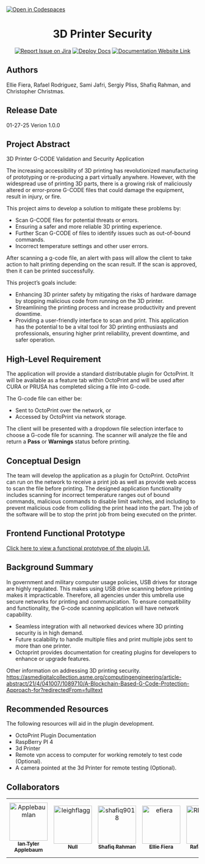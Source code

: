 [![Open in Codespaces](https://classroom.github.com/assets/launch-codespace-2972f46106e565e64193e422d61a12cf1da4916b45550586e14ef0a7c637dd04.svg)](https://classroom.github.com/open-in-codespaces?assignment_repo_id=17857619)
<div align="center">

# 3D Printer Security 
[![Report Issue on Jira](https://img.shields.io/badge/Report%20Issues-Jira-0052CC?style=flat&logo=jira-software)](https://temple-cis-projects-in-cs.atlassian.net/jira/software/c/projects/DT/issues)
[![Deploy Docs](https://github.com/ApplebaumIan/tu-cis-4398-docs-template/actions/workflows/deploy.yml/badge.svg)](https://github.com/ApplebaumIan/tu-cis-4398-docs-template/actions/workflows/deploy.yml)
[![Documentation Website Link](https://img.shields.io/badge/-Documentation%20Website-brightgreen)](https://applebaumian.github.io/tu-cis-4398-docs-template/)

</div>

## Authors

Ellie Fiera, Rafael Rodriguez, Sami Jafri, Sergiy Pliss, Shafiq Rahman, and Christopher Christmas.

## Release Date

01-27-25 
Verion 1.0.0

## Project Abstract

3D Printer G-CODE Validation and Security Application

The increasing accessibility of 3D printing has revolutionized manufacturing of prototyping or re-producing a part virtually anywhere.
However, with the widespread use of printing 3D parts, there is a growing risk of maliciously altered or error-prone G-CODE files
that could damage the equipment, result in injury, or fire.

This project aims to develop a solution to mitigate these problems by:
- Scan G-CODE files for potential threats or errors.
- Ensuring a safer and more reliable 3D printing experience.
- Further Scan G-CODE of files to identify issues such as out-of-bound commands.
- Incorrect temperature settings and other user errors.

After scanning a g-code file, an alert with pass will allow the client to take action to halt printing depending on the scan result. 
If the scan is approved, then it can be printed successfully.

This project’s goals include:
- Enhancing 3D printer safety by mitigating the risks of hardware damage by stopping malicious code from running on the 3D printer.
- Streamlining the printing process and increase productivity and prevent downtime.
- Providing a user-friendly interface to scan and print.
This application has the potential to be a vital tool for 3D printing enthusiasts and professionals, ensuring higher print reliability, prevent downtime, and safer operation.

## High-Level Requirement

The application will provide a standard distributable plugin for OctoPrint. It will be available as a feature tab within OctoPrint and will be used after CURA or PRUSA has completed slicing a file into G-code.

The G-code file can either be:
- Sent to OctoPrint over the network, or
- Accessed by OctoPrint via network storage.

The client will be presented with a dropdown file selection interface to choose a G-code file for scanning. The scanner will analyze the file and return a **Pass** or **Warnings** status before printing.

## Conceptual Design

The team will develop the application as a plugin for OctoPrint.
OctoPrint can run on the network to receive a print job as well as provide web access to scan the file before printing. 
The designed application functionality includes scanning for incorrect temperature ranges out of bound commands,
malicious commands to disable limit switches, and including to prevent malicious code from colliding the print head into the part. The job of the software will be to stop the print job from being executed on the printer.

## Frontend Functional Prototype

[Click here to view a functional prototype of the plugin UI.](https://www.figma.com/proto/pC3qnX4DrUOzfLVmQeg4gn/3D-Printer-Security-Prototype?node-id=3334-3397&p=f&t=CZnjBvmk7yK67zjy-0&scaling=min-zoom&content-scaling=fixed&page-id=0%3A1)

## Background Summary

In government and military computer usage policies, USB drives for storage are highly regulated.
This makes using USB drive scanning before printing makes it impracticable.
Therefore, all agencies under this umbrella use secure networks for printing and communication. To ensure compatibility and functionality, the G-code scanning application will have network capability.

- Seamless integration with all networked devices where 3D printing security is in high demand.
- Future scalability to handle multiple files and print multiple jobs sent to more than one printer.
- Octoprint provides documentation for creating plugins for developers to enhance or upgrade features. 

Other information on addressing 3D printing security.   
https://asmedigitalcollection.asme.org/computingengineering/article-abstract/21/4/041007/1089710/A-Blockchain-Based-G-Code-Protection-Approach-for?redirectedFrom=fulltext

## Recommended Resources

The following resources will aid in the plugin development. 
- OctoPrint Plugin Documentation
- RaspBerry PI 4
- 3d Printer 
- Remote vpn access to computer for working remotely to test code (Optional).
- A camera pointed at the 3d Printer for remote testing (Optional).

## Collaborators

[//]: # ( readme: collaborators -start )
<table>
<tr>
    <td align="center">
        <a href="https://github.com/ApplebaumIan">
            <img src="https://avatars.githubusercontent.com/u/9451941?v=4" width="100;" alt="ApplebaumIan"/>
            <br />
            <sub><b>Ian Tyler Applebaum</b></sub>
        </a>
    </td>
    <td align="center">
        <a href="https://github.com/leighflagg">
            <img src="https://avatars.githubusercontent.com/u/77810293?v=4" width="100;" alt="leighflagg"/>
            <br />
            <sub><b>Null</b></sub>
        </a>
    </td>
    <td align="center">
        <a href="https://github.com/shafiq9018">
            <img src="https://avatars.githubusercontent.com/shafiq9018" width="100;" alt="shafiq9018"/>
            <br />
            <sub><b>Shafiq Rahman</b></sub>
        </a>
    </td>
    <td align="center">
        <a href="https://github.com/efiera">
            <img src="https://avatars.githubusercontent.com/efiera" width="100;" alt="efiera"/>
            <br />
            <sub><b>Ellie Fiera</b></sub>
        </a>
    </td>
    <td align="center">
        <a href="https://github.com/RRodriguez26">
            <img src="https://avatars.githubusercontent.com/RRodriguez26" width="100;" alt="RRodriguez26"/>
            <br />
            <sub><b>Rafael Perez</b></sub>
        </a>
    </td>
    <td align="center">
        <a href="https://github.com/Stapletonchris">
            <img src="https://avatars.githubusercontent.com/Stapletonchris" width="100;" alt="Stapletonchris"/>
            <br />
            <sub><b>Christopher Luckie Christmas</b></sub>
        </a>
    </td>
    <td align="center">
        <a href="https://github.com/sh-jafri">
            <img src="https://avatars.githubusercontent.com/sh-jafri" width="100;" alt="sh-jafri"/>
            <br />
            <sub><b>Sami Jafri</b></sub>
        </a>
    </td>
    <td align="center">
        <a href="https://github.com/sergiyPliss">
            <img src="https://avatars.githubusercontent.com/sergiyPliss" width="100;" alt="sergiyPliss"/>
            <br />
            <sub><b>Sergiy Pliss</b></sub>
        </a>
    </td>
</tr>
</table>

[//]: # ( readme: collaborators -end )
